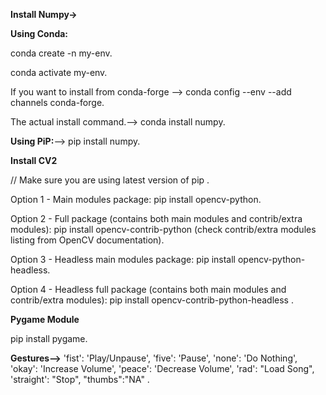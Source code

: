 **Install Numpy->**

**Using Conda:**

conda create -n my-env.

conda activate my-env.

If you want to install from conda-forge --> conda config --env --add channels conda-forge.

The actual install command.--> conda install numpy.

**Using PiP:**--> pip install numpy.

**Install CV2** 

// Make sure you are using latest version of pip .

Option 1 - Main modules package: pip install opencv-python.

Option 2 - Full package (contains both main modules and contrib/extra modules): pip install opencv-contrib-python (check contrib/extra modules listing from OpenCV documentation).

Option 3 - Headless main modules package: pip install opencv-python-headless.

Option 4 - Headless full package (contains both main modules and contrib/extra modules): pip install opencv-contrib-python-headless .

**Pygame Module**

pip install pygame.

**Gestures-->**
'fist': 'Play/Unpause', 'five': 'Pause', 'none': 'Do Nothing', 'okay': 'Increase Volume', 'peace': 'Decrease Volume', 'rad': "Load Song", 'straight': "Stop", "thumbs":"NA" .





